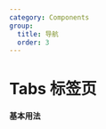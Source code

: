 ```yaml
---
category: Components
group:
  title: 导航
  order: 3
---
```


# Tabs 标签页

#### 基本用法
<code src="./demo/base.tsx"></code>
